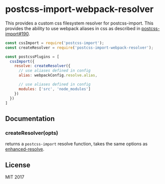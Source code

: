 # postcss-import-webpack-resolver

This provides a custom css filesystem resolver for postcss-import.  This provides the ability to use webpack aliases in css as described in [postcss-import#190](https://github.com/postcss/postcss-import/issues/190#issuecomment-298078092).

```js
const cssImport = require('postcss-import');
const createResolver = require('postcss-import-webpack-resolver');

const postcssPlugins = [
  cssImport({
    resolve: createResolver({
      // use aliases defined in config
      alias: webpackConfig.resolve.alias,

      // use aliases defined in config
      modules: ['src', 'node_modules']
    })
  })
]
```


## Documentation

### createResolver(opts)

returns a `postcss-import` resolve function, takes the same options as [enhanced-resolve](https://www.npmjs.com/package/enhanced-resolve).


## License

MIT 2017